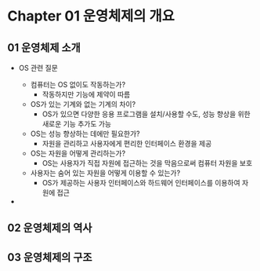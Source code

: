 # Chapter 01 운영체제의 개요

## 01 운영체제 소개

* OS 관련 질문
  + 컴퓨터는 OS 없이도 작동하는가?
    - 작동하지만 기능에 제약이 따름
  + OS가 있는 기계와 없는 기계의 차이?
    - OS가 있으면 다양한 응용 프로그램을 설치/사용할 수도, 성능 향상을 위한 새로운 기능 추가도 가능
  + OS는 성능 향상하는 데에만 필요한가?
    - 자원을 관리하고 사용자에게 편리한 인터페이스 환경을 제공
  + OS는 자원을 어떻게 관리하는가?
    - OS는 사용자가 직접 자원에 접근하는 것을 막음으로써 컴퓨터 자원을 보호
  + 사용자는 숨어 있는 자원을 어떻게 이용할 수 있는가?
    - OS가 제공하는 사용자 인터페이스와 하드웨어 인터페이스를 이용하여 자원에 접근

* 


## 02 운영체제의 역사

## 03 운영체제의 구조
